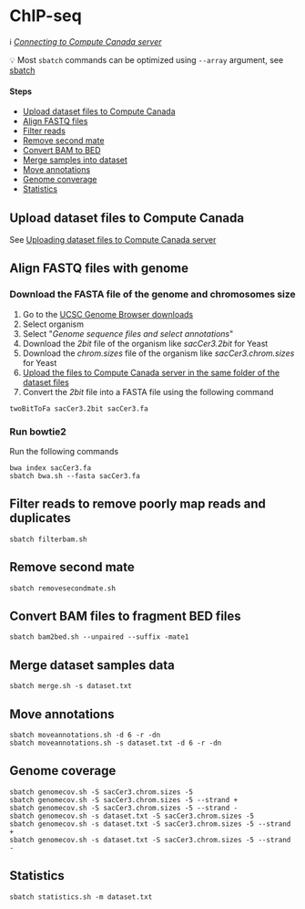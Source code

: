 # ChIP-seq

:information_source: *[Connecting to Compute Canada server](connect.md)*

:bulb: Most `sbatch` commands can be optimized using `--array` argument, see [sbatch](sbatch.md)

#### Steps

* [Upload dataset files to Compute Canada](upload)
* [Align FASTQ files](align)
* [Filter reads](filter)
* [Remove second mate](removesecondmate)
* [Convert BAM to BED](bam2bed)
* [Merge samples into dataset](merge)
* [Move annotations](moveannotations)
* [Genome converage](genomecov)
* [Statistics](statistics)

<a name="upload"/>

## Upload dataset files to Compute Canada

See [Uploading dataset files to Compute Canada server](upload.md)

<a name="align"/>

## Align FASTQ files with genome

### Download the FASTA file of the genome and chromosomes size

1. Go to the [UCSC Genome Browser downloads](http://hgdownload.soe.ucsc.edu/downloads.html)
2. Select organism
3. Select "*Genome sequence files and select annotations*"
4. Download the *2bit* file of the organism like *sacCer3.2bit* for Yeast
4. Download the *chrom.sizes* file of the organism like *sacCer3.chrom.sizes* for Yeast
5. [Upload the files to Compute Canada server in the same folder of the dataset files](upload.md)
6. Convert the *2bit* file into a FASTA file using the following command

```
twoBitToFa sacCer3.2bit sacCer3.fa
```

### Run bowtie2

Run the following commands

```
bwa index sacCer3.fa
sbatch bwa.sh --fasta sacCer3.fa
```

<a name="filter"/>

## Filter reads to remove poorly map reads and duplicates

```
sbatch filterbam.sh
```

<a name="removesecondmate"/>

## Remove second mate

```
sbatch removesecondmate.sh
```

<a name="bam2bed"/>

## Convert BAM files to fragment BED files

```
sbatch bam2bed.sh --unpaired --suffix -mate1
```

<a name="merge"/>

## Merge dataset samples data

```
sbatch merge.sh -s dataset.txt
```

<a name="moveannotations"/>

## Move annotations

```
sbatch moveannotations.sh -d 6 -r -dn
sbatch moveannotations.sh -s dataset.txt -d 6 -r -dn
```

<a name="genomecov"/>

## Genome coverage

```
sbatch genomecov.sh -S sacCer3.chrom.sizes -5
sbatch genomecov.sh -S sacCer3.chrom.sizes -5 --strand +
sbatch genomecov.sh -S sacCer3.chrom.sizes -5 --strand -
sbatch genomecov.sh -s dataset.txt -S sacCer3.chrom.sizes -5
sbatch genomecov.sh -s dataset.txt -S sacCer3.chrom.sizes -5 --strand +
sbatch genomecov.sh -s dataset.txt -S sacCer3.chrom.sizes -5 --strand -
```

<a name="statistics"/>

## Statistics

```
sbatch statistics.sh -m dataset.txt
```
